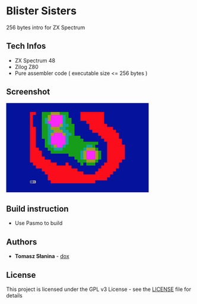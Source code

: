 # Blister Sisters
256 bytes intro for ZX Spectrum
## Tech Infos
* ZX Spectrum 48
* Zilog Z80 
* Pure assembler code ( executable size <= 256 bytes )
## Screenshot
![Screenshot](screen.png)
## Build instruction
* Use Pasmo to build

## Authors
* **Tomasz Słanina** - [dox](https://github.com/tslanina)
## License
This project is licensed under the GPL v3 License - see the [LICENSE](LICENSE) file for details
